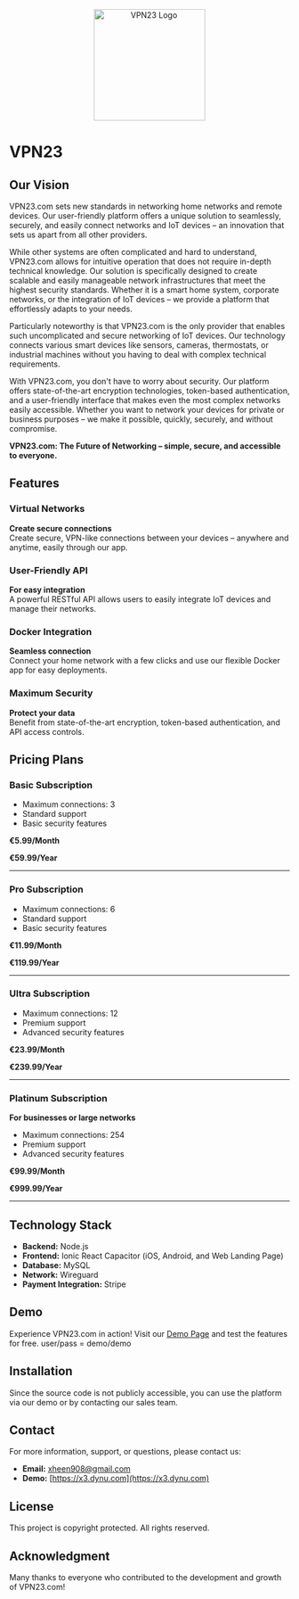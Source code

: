 <div align="center">
    <img src="https://x3.dynu.com/assets/logo-D3O0-4lF.png" alt="VPN23 Logo" width="200"/>
</div>

# VPN23

## Our Vision

VPN23.com sets new standards in networking home networks and remote devices. Our user-friendly platform offers a unique solution to seamlessly, securely, and easily connect networks and IoT devices – an innovation that sets us apart from all other providers.

While other systems are often complicated and hard to understand, VPN23.com allows for intuitive operation that does not require in-depth technical knowledge. Our solution is specifically designed to create scalable and easily manageable network infrastructures that meet the highest security standards. Whether it is a smart home system, corporate networks, or the integration of IoT devices – we provide a platform that effortlessly adapts to your needs.

Particularly noteworthy is that VPN23.com is the only provider that enables such uncomplicated and secure networking of IoT devices. Our technology connects various smart devices like sensors, cameras, thermostats, or industrial machines without you having to deal with complex technical requirements.

With VPN23.com, you don't have to worry about security. Our platform offers state-of-the-art encryption technologies, token-based authentication, and a user-friendly interface that makes even the most complex networks easily accessible. Whether you want to network your devices for private or business purposes – we make it possible, quickly, securely, and without compromise.

**VPN23.com: The Future of Networking – simple, secure, and accessible to everyone.**

## Features

### Virtual Networks
**Create secure connections**  
Create secure, VPN-like connections between your devices – anywhere and anytime, easily through our app.

### User-Friendly API
**For easy integration**  
A powerful RESTful API allows users to easily integrate IoT devices and manage their networks.

### Docker Integration
**Seamless connection**  
Connect your home network with a few clicks and use our flexible Docker app for easy deployments.

### Maximum Security
**Protect your data**  
Benefit from state-of-the-art encryption, token-based authentication, and API access controls.

## Pricing Plans

### Basic Subscription
- Maximum connections: 3
- Standard support
- Basic security features

**€5.99/Month**

**€59.99/Year**

---

### Pro Subscription
- Maximum connections: 6
- Standard support
- Basic security features

**€11.99/Month**

**€119.99/Year**

---

### Ultra Subscription

- Maximum connections: 12
- Premium support
- Advanced security features

**€23.99/Month**

**€239.99/Year**

---

### Platinum Subscription
**For businesses or large networks**  

- Maximum connections: 254
- Premium support
- Advanced security features

**€99.99/Month**

**€999.99/Year**

---

## Technology Stack

- **Backend:** Node.js
- **Frontend:** Ionic React Capacitor (iOS, Android, and Web Landing Page)
- **Database:** MySQL
- **Network:** Wireguard
- **Payment Integration:** Stripe

## Demo

Experience VPN23.com in action! Visit our [Demo Page](https://x3.dynu.com) and test the features for free.
user/pass = demo/demo

## Installation

Since the source code is not publicly accessible, you can use the platform via our demo or by contacting our sales team.

## Contact

For more information, support, or questions, please contact us:

- **Email:** xheen908@gmail.com
- **Demo:** [https://x3.dynu.com](https://x3.dynu.com)

## License

This project is copyright protected. All rights reserved.

## Acknowledgment

Many thanks to everyone who contributed to the development and growth of VPN23.com!
